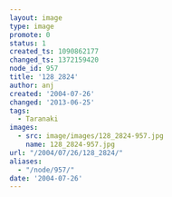```yaml
---
layout: image
type: image
promote: 0
status: 1
created_ts: 1090862177
changed_ts: 1372159420
node_id: 957
title: '128_2824'
author: anj
created: '2004-07-26'
changed: '2013-06-25'
tags:
  - Taranaki
images:
  - src: image/images/128_2824-957.jpg
    name: 128_2824-957.jpg
url: "/2004/07/26/128_2824/"
aliases:
  - "/node/957/"
date: '2004-07-26'
---
```


